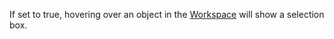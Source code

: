 If set to true, hovering over an object in the [Workspace](https://create.roblox.com/docs/reference/engine/classes/Workspace) will show a
selection box.